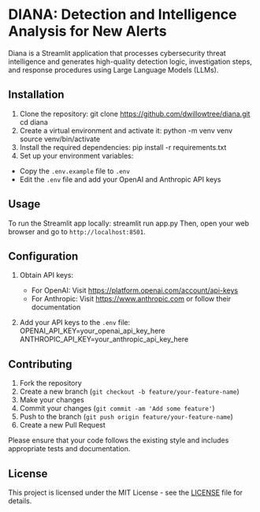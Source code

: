 # DIANA: Detection and Intelligence Analysis for New Alerts

Diana is a Streamlit application that processes cybersecurity threat intelligence and generates high-quality detection logic, investigation steps, and response procedures using Large Language Models (LLMs).

## Installation

1. Clone the repository:
git clone https://github.com/dwillowtree/diana.git
cd diana
2. Create a virtual environment and activate it:
python -m venv venv
source venv/bin/activate  
3. Install the required dependencies:
pip install -r requirements.txt
4. Set up your environment variables:
- Copy the `.env.example` file to `.env`
- Edit the `.env` file and add your OpenAI and Anthropic API keys

## Usage

To run the Streamlit app locally:
streamlit run app.py
Then, open your web browser and go to `http://localhost:8501`.

## Configuration

1. Obtain API keys:
   - For OpenAI: Visit https://platform.openai.com/account/api-keys
   - For Anthropic: Visit https://www.anthropic.com or follow their documentation

2. Add your API keys to the `.env` file:
OPENAI_API_KEY=your_openai_api_key_here
ANTHROPIC_API_KEY=your_anthropic_api_key_here

## Contributing

1. Fork the repository
2. Create a new branch (`git checkout -b feature/your-feature-name`)
3. Make your changes
4. Commit your changes (`git commit -am 'Add some feature'`)
5. Push to the branch (`git push origin feature/your-feature-name`)
6. Create a new Pull Request

Please ensure that your code follows the existing style and includes appropriate tests and documentation.

## License

This project is licensed under the MIT License - see the [LICENSE](LICENSE) file for details.